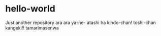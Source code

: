 # hello-world
Just another repository
ara ara ya-ne- atashi ha kindo-chan!
toshi-chan kangeki!!
tamarimasenwa
